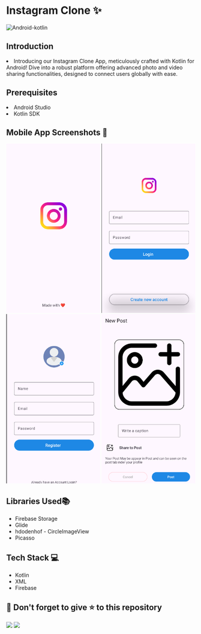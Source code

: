 # Instagram Clone ✨
![Android-kotlin](https://img.shields.io/badge/Android-Kotlin-blue.svg)

## Introduction
<li>Introducing our Instagram Clone App, meticulously crafted with Kotlin for Android! Dive into a robust platform offering advanced photo and video sharing functionalities, designed to connect users globally with ease.</li>

## Prerequisites
<li>Android Studio</li>
<li>Kotlin SDK</li>

## Mobile App Screenshots 📸
<p float="center">
  <img src="https://github.com/YashNagare/Instagram-Clone/blob/master/screenshots/Splash%20Screen.png" title="Splash Screen" height="450px" width="250px">
  <img src="https://github.com/YashNagare/Instagram-Clone/blob/master/screenshots/Login%20Page.png" title="Login Page" height="450px" width="250px">
  <img src="https://github.com/YashNagare/Instagram-Clone/blob/master/screenshots/Signup%20Page.png" title="Signup Page" height="450px" width="250px">
  <img src="https://github.com/YashNagare/Instagram-Clone/blob/master/screenshots/New%20Post.png" title="New Post" height="450px" width="250px">
</p>

## Libraries Used📚
<ul>
  <li>Firebase Storage</li>
  <li>Glide</li>
  <li>hdodenhof - CircleImageView</li>
  <li>Picasso</li>
</ul>

## Tech Stack 💻
<ul>
  <li>Kotlin</li>
  <li>XML</li>
  <li>Firebase</li>
</ul>


## 🤩 Don't forget to give ⭐ to this repository
<img src="https://forthebadge.com/images/badges/built-with-love.svg">
<img src="https://forthebadge.com/images/badges/made-with-kotlin.svg">
